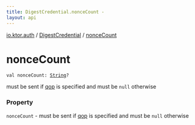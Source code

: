 ```yaml
---
title: DigestCredential.nonceCount - 
layout: api
---
```


<div class='api-docs-breadcrumbs'><a href="../index.html">io.ktor.auth</a> / <a href="index.html">DigestCredential</a> / <a href="./nonce-count.html">nonceCount</a></div>

# nonceCount

<div class="signature"><code><span class="keyword">val </span><span class="identifier">nonceCount</span><span class="symbol">: </span><a href="https://kotlinlang.org/api/latest/jvm/stdlib/kotlin/-string/index.html"><span class="identifier">String</span></a><span class="symbol">?</span></code></div>

must be sent if <a href="qop.html">qop</a> is specified and must be <code>null</code> otherwise

### Property

<code>nonceCount</code> - must be sent if <a href="qop.html">qop</a> is specified and must be <code>null</code> otherwise